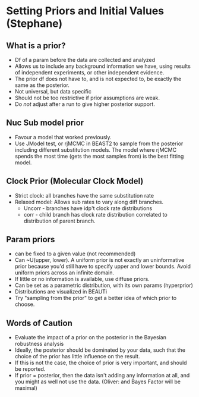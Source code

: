 # Setting Priors and Initial Values (Stephane)
## What is a prior?
- Df of a param before the data are collected and analyzed
- Allows us to include any background information we have, using results of independent experiments, or other independent evidence.
- The prior df does not have to, and is not expected to, be exactly the same as the posterior.
- Not universal, but data specific
- Should not be too restrictive if prior assumptions are weak.
- Do *not* adjust after a run to give higher posterior support.

## Nuc Sub model prior
- Favour a model that worked previously.
- Use JModel test, or rjMCMC in BEAST2 to sample from the posterior including different substitution models. The model where rjMCMC spends the most time (gets the most samples from) is the best fitting model.

## Clock Prior (Molecular Clock Model)
- Strict clock: all branches have the same substitution rate
- Relaxed model: Allows sub rates to vary along diff branches.
  - Uncorr - branches have idp't clock rate distributions
  - corr - child branch has clock rate distribution correlated to distribution of parent branch.

## Param priors
- can be fixed to a given value (not recommended)
- Can ~U(upper, lower). A uniform prior is not exactly an uninformative prior because you'd still have to specify upper and lower bounds. Avoid uniform priors across an infinite domain.
- If little or no information is available, use diffuse priors.
- Can be set as a parametric distribution, with its own params (hyperprior)
- Distributions are visualized in BEAUTi
- Try "sampling from the prior" to get a better idea of which prior to choose.

## Words of Caution
- Evaluate the impact of a prior on the posterior in the Bayesian robustness analysis
- Ideally, the posterior should be dominated by your data, such that the choice of the prior has little influence on the result.
- If this is not the case, the choice of prior is very important, and should be reported.
- If prior = posterior, then the data isn't adding any information at all, and you might as well not use the data. (Oliver: and Bayes Factor will be maximal)

